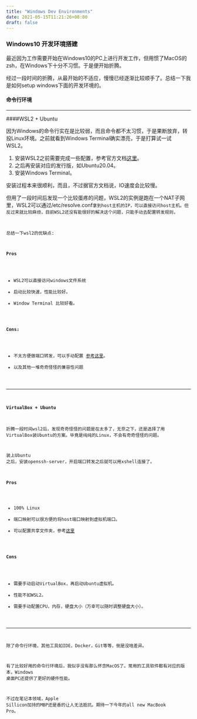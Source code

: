 ```yaml
---
title: "Windows Dev Environments"
date: 2021-05-15T11:21:26+08:00
draft: false
---
```


### Windows10 开发环境搭建

最近因为工作需要开始在Windows10的PC上进行开发工作，但用惯了MacOS的zsh，在Windows下十分不习惯。于是便开始折腾。

经过一段时间的折腾，从最开始的不适应，慢慢已经逐渐比较顺手了。总结一下我是如何setup windows下面的开发环境的。

#### 命令行环境

----

####WSL2 + Ubuntu

因为Windows的命令行实在是比较弱，而且命令都不太习惯，于是果断放弃，转投Linux环境。之前就看到Windows Terminal确实漂亮，于是打算试一试WSL2。

1. 安装WSL2之前需要完成一些配置，参考官方文档[这里](https://docs.microsoft.com/en-us/windows/wsl/install-win10)。
2. 之后再安装对应的发行版，如Ubuntu20.04。
3. 安装Windows Terminal。

安装过程本来很顺利，而且，不过据官方文档说，IO速度会比较慢。

但用了一段时间后发现一个比较蛋疼的问题，WSL2的实例是跑在一个NAT子网里，WSL2可以通过<code></code>/etc/resolve.conf<code>拿到host主机的IP，可以直接访问host主机。但反过来就比较麻烦，目前WSL2还没有能很好的解决这个问题，只能手动去配置转发规则，

总结一下wsl2的优缺点:

#### Pros

* WSL2可以直接访问windows文件系统
* 启动比较快速，性能比较好。
* Window Terminal 比较好看。

#### Cons:

* 不太方便做端口转发，可以手动配置 [参考这里](https://stackoverflow.com/questions/61002681/connecting-to-wsl2-server-via-local-network)。
* 以及其他一堆奇奇怪怪的兼容性问题

---

#### VirtualBox + Ubuntu

折腾一段时间wsl2后，发现奇奇怪怪的问题是在太多了，无奈之下，还是选择了用VirtualBox装Ubuntu的方案。毕竟是纯纯的Linux，不会有奇奇怪怪的问题。

装上Ubuntu 之后，安装openssh-server，开启端口转发之后就可以用xshell连接了。

#### Pros

* 100% Linux
* 端口映射可以很方便的将host端口映射到虚拟机端口。
* 可以配置共享文件夹，参考[这里](https://helpdeskgeek.com/virtualization/virtualbox-share-folder-host-guest/)

#### Cons

* 需要手动启动VirtualBox，再启动Ubuntu虚拟机。
* 性能不如WSL2。
* 需要手动配置CPU，内存，硬盘大小（万幸可以随时调整硬盘大小）。

---

除了命令行环境，其他工具如IDE，Docker，Git等等，倒是没啥差异。

有了比较好用的命令行环境后，我似乎没有那么怀念MacOS了。常用的工具软件都有对应的版本，Windows 桌面PC还提供了更好的硬件性能。



不过在笔记本领域，Apple Sillicon加持的MBP还是香的让人无法抵抗。期待一下今年的all new MacBook Pro。
